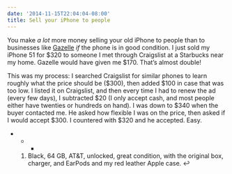 ```yaml
---
date: '2014-11-15T22:04:04-08:00'
title: Sell your iPhone to people
---
```


You make _a lot_ more money selling your old iPhone to people than to businesses like [Gazelle](http://gazelle.com) _if_ the phone is in good condition. I just sold my iPhone 51 for $320 to someone I met through Craigslist at a Starbucks near my home. Gazelle would have given me $170. That’s almost double!

This was my process: I searched Craigslist for similar phones to learn roughly what the price should be ($300), then added $100 in case that was too low. I listed it on Craigslist, and then every time I had to renew the ad (every few days), I subtracted $20 (I only accept cash, and most people either have twenties or hundreds on hand). I was down to $340 when the buyer contacted me. He asked how flexible I was on the price, then asked if I would accept $300. I countered with $320 and he accepted. Easy.

- * *

  1. Black, 64 GB, AT&T, unlocked, great condition, with the original box, charger, and EarPods and my red leather Apple case. ↩
